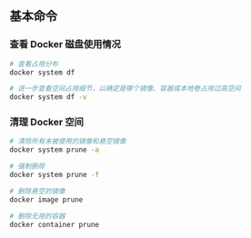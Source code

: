 ## 基本命令

### 查看 Docker 磁盘使用情况

```bash
# 查看占用分布
docker system df

# 进一步查看空间占用细节，以确定是哪个镜像、容器或本地卷占用过高空间
docker system df -v
```
### 清理 Docker 空间
```bash
# 清除所有未被使用的镜像和悬空镜像
docker system prune -a

# 强制删除
docker system prune -f

# 删除悬空的镜像
docker image prune

# 删除无用的容器
docker container prune
```